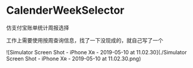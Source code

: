 # CalenderWeekSelector
仿支付宝账单统计周报选择



工作上需要使用按周查询信息，找了一下没现成的，就自己写了一个

![Simulator Screen Shot - iPhone Xʀ - 2019-05-10 at 11.02.30](./Simulator Screen Shot - iPhone Xʀ - 2019-05-10 at 11.02.30.png)